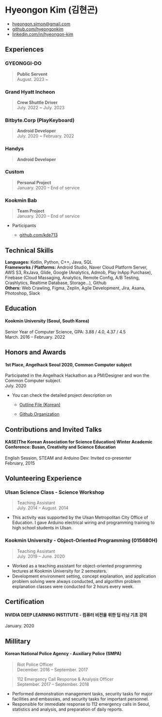 # Hyeongon Kim (김현곤)

-   [hyeongon.simon@gmail.com](mailto:hyeongon.simon@gmail.com)
-   [github.com/hyeongonkim](https://github.com/hyeongonkim)
-   [linkedin.com/in/hyeongon-kim](https://linkedin.com/in/hyeongon-kim-5844b61a6)

## Experiences

### GYEONGGI-DO

> **Public Servent** <br>
> August. 2023 ~


### Grand Hyatt Incheon

> **Crew Shuttle Driver** <br>
> July. 2022 ~ July. 2023


### Bitbyte.Corp (PlayKeyboard)

> **Android Developer** <br>
> July. 2020 ~ February. 2022


### Handys

> **Android Developer**


### Custom

> **Personal Project** <br>
> January. 2020 – End of service


### Kookmin Bab

> **Team Project**<br>
> January. 2020 – End of service

- Participants

  - [github.com/kde713](https://github.com/kde713)


## Technical Skills

**Languages:** Kotlin, Python, C++, Java, SQL <br>
**Frameworks / Platforms:** Android Studio, Naver Cloud Platform Server, AWS S3, RxJava, Glide, Google (Analytics, Admob, Play InApp Purchase), Firebase (Cloud Massaging, Analytics, Remote Config, A/B Testing, Crashlytics, Realtime Database, Storage...), Github  <br>
**Others:** Web Crawling, Figma, Zeplin, Agile Development, Jira, Asana, Photoshop, Slack

## Education

#### Kookmin University (Seoul, South Korea)

Senior Year of Computer Science, GPA: 3.88 / 4.0, 4.37 / 4.5 <br>
March. 2016 – February. 2022

## Honors and Awards

#### 1st Place, Angelhack Seoul 2020, Common Computer subject

Participated in the Angelhack Hackathon as a PM/Designer and won the Common Computer subject. <br>
July. 2020

- You can check the detailed project description on

  - [Outline File (Korean)](https://drive.google.com/file/d/1Y715n1Wz-Ewi5jloPG3IVj71ovrVbOqA/view?usp=sharing)

  - [Github Organization](https://github.com/Angelhack-LIBI)

    

## Contributions and Invited Talks

#### KASE(The Korean Association for Science Education) Winter Academic Conference: Busan, Creativity and Science Education

English Session, STEAM and Arduino Dev: Invited co-presenter <br>
February, 2015

## Volunteering Experience

### Ulsan Science Class - Science Workshop

> Teaching Assistant <br>
> July. 2014 – August. 2014

-   This activity was supported by the Ulsan Metropolitan City Office of Education. I gave Arduino electrical wiring and programming training to high school students in Ulsan.

### Kookmin University - Object-Oriented Programming (015680H)

> Teaching Assistant <br>
> July. 2019 – June. 2020

-   Worked as a teaching assistant for object-oriented programming lectures at Kookmin University for 2 semesters.
-   Development environment setting, concept explanation, and application problem solving were always conducted, and algorithm problem explanation classes were conducted for 2 hours every week.

## Certification

#### NVIDIA DEEP LEARNING INSTITUTE - 컴퓨터 비전을 위한 딥 러닝 기초 강의

January. 2020

## Millitary

#### Korean National Police Agency - Auxiliary Police (SMPA)

> Riot Police Officer <br>
> December. 2016 – September. 2017

> 112 Emergency Call Response & Analysis Officer <br>September. 2017 – September. 2018

-   Performed demonstration management tasks, security tasks for major facilities and embassies, and security tasks for important personnel.
-   Responsible for immediate response to 112 emergency calls in Seoul, statistics and analysis, and preparation of daily reports.

